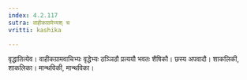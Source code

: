 ```yaml
---
index: 4.2.117
sutra: वाहीकग्रामेभ्यश् च
vritti: kashika

---
```

वृद्धातित्येव। वाहीकग्रामवाचिभ्यः वृद्धेभ्यः ठञ्ञिठौ प्रत्ययौ भवतः शैषिकौ। छस्य अपवादौ। शाकलिकी, शाकलिका। मान्थविकी, मान्थविका।